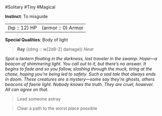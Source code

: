 #Solitary #Tiny #Magical

**Instinct**: To misguide

|       |         |
| ----- | ------- |
| (hp :: 12) HP | (armor :: 0) Armor |

**Special Qualities**: Body of light

> **Ray** ((dmg :: w[2d8-2] damage))
> *Near*

*Spot a lantern floating in the darkness, lost traveler in the swamp. Hope—a beacon of shimmering light. You call out to it, but there’s no answer. It begins to fade and so you follow, sloshing through the muck, tiring at the chase, hoping you’re being led to safety. Such a sad tale that always ends in doom. These creatures are a mystery—some say they’re ghosts, others beacons of faerie light. Nobody knows the truth. They are cruel, however. All can agree on that.*

>Lead someone astray

>Clear a path to the worst place possible